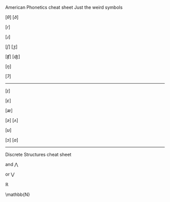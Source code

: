 American Phonetics cheat sheet
Just the weird symbols

$[θ]$ $[ð]$ 

$[ɾ]$

$[ɹ]$

$[ʃ]$ $[ʒ]$

$[ʧ]$ $[ʤ]$

$[ŋ]$

$[ʔ]$

---

$[ɪ]$

$[ɛ]$

$[æ]$

$[ə]$ $[ʌ]$

$[ʊ]$

$[ɔ]$ $[ɑ]$

---

Discrete Structures cheat sheet

and
$\bigwedge$

or
$\bigvee$


$\mathbb{R}$

\mathbb{N}